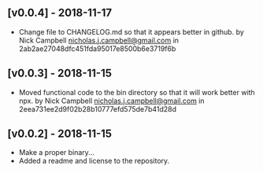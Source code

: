 ## [v0.0.4] - 2018-11-17
- Change file to CHANGELOG.md so that it appears better in github. by Nick Campbell <nicholas.j.campbell@gmail.com> in 2ab2ae27048dfc451fda95017e8500b6e3719f6b

## [v0.0.3] - 2018-11-15
- Moved functional code to the bin directory so that it will work better with npx. by Nick Campbell <nicholas.j.campbell@gmail.com> in 2eea731ee2d9f02b28b10777efd575de7b41d28d

## [v0.0.2] - 2018-11-15
- Make a proper binary...
- Added a readme and license to the repository.
